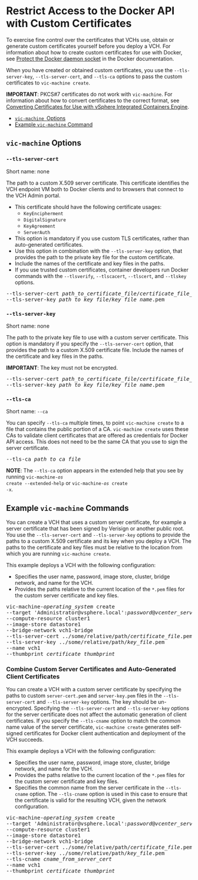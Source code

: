 # Restrict Access to the Docker API with Custom Certificates <a id="restrict_custom"></a>

To exercise fine control over the certificates that VCHs use, obtain or generate custom certificates yourself before you deploy a VCH. For information about how to create custom certificates for use with Docker, see [Protect the Docker daemon socket](https://docs.docker.com/engine/security/https/) in the Docker documentation. 

When you have created or obtained custom certificates, you use the `--tls-server-key`, `--tls-server-cert`, and `--tls-ca` options to pass the custom certificates to `vic-machine create`.

**IMPORTANT**: PKCS#7 certificates do not work with `vic-machine`. For information about how to convert certificates to the correct format, see [Converting Certificates for Use with vSphere Integrated Containers Engine](vic_cert_reference.md#convertcerts). 

- [`vic-machine `Options](#options)
- [Example `vic-machine` Command](#example)

## `vic-machine` Options <a id="options"></a>

### `--tls-server-cert` <a id="cert"></a>

Short name: none

The path to a custom X.509 server certificate. This certificate identifies the VCH endpoint VM both to Docker clients and to browsers that connect to the VCH Admin portal.

- This certificate should have the following certificate usages:
  - `KeyEncipherment`
  - `DigitalSignature`
  - `KeyAgreement`
  - `ServerAuth`
- This option is mandatory if you use custom TLS certificates, rather than auto-generated certificates.
- Use this option in combination with the `--tls-server-key` option, that provides the path to the private key file for the custom certificate.
- Include the names of the certificate and key files in the paths.
- If you use trusted custom certificates, container developers run Docker commands with the `--tlsverify`, `--tlscacert`, `--tlscert`, and `--tlskey` options.

<pre>--tls-server-cert <i>path_to_certificate_file</i>/<i>certificate_file_name</i>.pem 
--tls-server-key <i>path_to_key_file</i>/<i>key_file_name</i>.pem
</pre> 

### `--tls-server-key` <a id="key"></a>

Short name: none

The path to the private key file to use with a custom server certificate. This option is mandatory if you specify the `--tls-server-cert` option, that provides the path to a custom X.509 certificate file. Include the names of the certificate and key files in the paths. 

**IMPORTANT**: The key must not be encrypted.

<pre>--tls-server-cert <i>path_to_certificate_file</i>/<i>certificate_file_name</i>.pem 
--tls-server-key <i>path_to_key_file</i>/<i>key_file_name</i>.pem
</pre> 

### `--tls-ca` <a id="tls-ca"></a>

Short name: `--ca`

You can specify `--tls-ca` multiple times, to point `vic-machine create` to a file that contains the public portion of a CA. `vic-machine create` uses these CAs to validate client certificates that are offered as credentials for Docker API access. This does not need to be the same CA that you use to sign the server certificate.

<pre>--tls-ca <i>path_to_ca_file</i></pre>

**NOTE**: The `--tls-ca` option appears in the extended help that you see by running <code>vic-machine-<i>os</i> create --extended-help</code> or <code>vic-machine-<i>os</i> create -x</code>.

## Example `vic-machine` Commands <a id="example"></a>

You can create a VCH that uses a custom server certificate, for example  a server certificate that has been signed by Verisign or another public root. You use the `--tls-server-cert` and `--tls-server-key` options to provide the paths to a custom X.509 certificate and its key when you deploy a VCH. The paths to the certificate and key files must be relative to the location from which you are running `vic-machine create`.

This example deploys a VCH with the following configuration:

- Specifies the user name, password, image store, cluster, bridge network, and name for the VCH.
- Provides the paths relative to the current location of the `*.pem` files for the custom server certificate and key files.

<pre>vic-machine-<i>operating_system</i> create
--target 'Administrator@vsphere.local':<i>password</i>@<i>vcenter_server_address</i>/dc1
--compute-resource cluster1
--image-store datastore1
--bridge-network vch1-bridge
--tls-server-cert ../some/relative/path/<i>certificate_file</i>.pem
--tls-server-key ../some/relative/path/<i>key_file</i>.pem
--name vch1
--thumbprint <i>certificate_thumbprint</i>
</pre>


### Combine Custom Server Certificates and Auto-Generated Client Certificates <a id="certcombo"></a>

You can create a VCH with a custom server certificate by specifying the paths to custom `server-cert.pem` and `server-key.pem` files in the `--tls-server-cert` and `--tls-server-key` options. The key should be un-encrypted. Specifying the `--tls-server-cert` and `--tls-server-key` options for the server certificate does not affect the automatic generation of client certificates. If you specify the `--tls-cname` option to match the common name value of the server certificate, `vic-machine create` generates self-signed certificates for Docker client authentication and deployment of the VCH succeeds.

This example deploys a VCH with the following configuration:

- Specifies the user name, password, image store, cluster, bridge network, and name for the VCH.
- Provides the paths relative to the current location of the `*.pem` files for the custom server certificate and key files.
- Specifies the common name from the server certificate in the `--tls-cname` option. The `--tls-cname` option is used in this case to ensure that the certificate is valid for the resulting VCH, given the network configuration.

<pre>vic-machine-<i>operating_system</i> create
--target 'Administrator@vsphere.local':<i>password</i>@<i>vcenter_server_address</i>/dc1
--compute-resource cluster1
--image-store datastore1
--bridge-network vch1-bridge
--tls-server-cert ../some/relative/path/<i>certificate_file</i>.pem
--tls-server-key ../some/relative/path/<i>key_file</i>.pem
--tls-cname <i>cname_from_server_cert</i>
--name vch1
--thumbprint <i>certificate_thumbprint</i>
</pre>